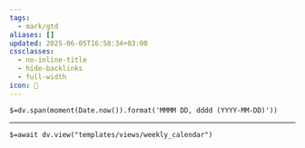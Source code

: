 ```yaml
---
tags:
  - mark/gtd
aliases: []
updated: 2025-06-05T16:58:34+03:00
cssclasses:
  - no-inline-title
  - hide-backlinks
  - full-width
icon: 📅
---
```


`$=dv.span(moment(Date.now()).format('MMMM DD, dddd (YYYY-MM-DD)'))`
___
`$=await dv.view("templates/views/weekly_calendar")`
